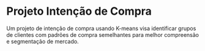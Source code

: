 # Projeto Intenção de Compra
Um projeto de intenção de compra usando K-means visa identificar grupos de clientes com padrões de compra semelhantes para melhor compreensão e segmentação de mercado.
